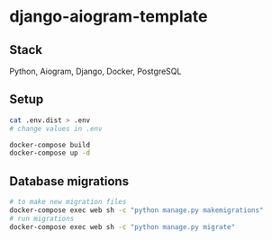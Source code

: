 # django-aiogram-template

## Stack
Python, Aiogram, Django,
Docker, PostgreSQL

## Setup
```bash
cat .env.dist > .env
# change values in .env

docker-compose build
docker-compose up -d
```

## Database migrations
```bash
# to make new migration files
docker-compose exec web sh -c "python manage.py makemigrations"
# run migrations
docker-compose exec web sh -c "python manage.py migrate"
```
